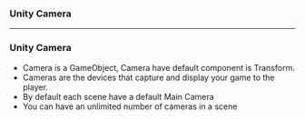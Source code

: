 
### Unity Camera

-------------------------------------------------------------

### Unity Camera

* Camera is a GameObject, Camera have default component is Transform.
* Cameras are the devices that capture and display your game to the player.
* By default each scene have a default Main Camera
* You can have an unlimited number of cameras in a scene
